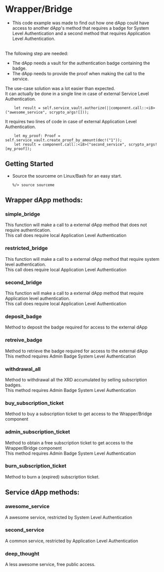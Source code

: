 # Wrapper/Bridge

-    This code example was made to find out how one dApp could have access to another dApp's method that requires a badge for System Level Authentication and a second method that requires Application Level Authentication.</br>

</br>
The following step are needed:

- The dApp needs a vault for the authentication badge containing the badge.
- The dApp needs to provide the proof when making the call to the service.

The use-case solution was a lot easier than expected.</br> It can actually be done in a single line in case of external Service Level Authentication.

        let result = self.service_vault.authorize(||component.call::<i8>("awesome_service", scrypto_args![]));

It requires two lines of code in case of external Application Level Authentication.

        let my_proof: Proof = self.service_vault.create_proof_by_amount(dec!("1"));
        let result = component.call::<i8>("second_service", scrypto_args![my_proof]);


## Getting Started
-   Source the sourceme on Linux/Bash for an easy start.

        %/> source sourceme

## <b>Wrapper dApp methods:</b>

### <b>simple_bridge</b>
This function will make a call to a external dApp method that does not require authentication.</br>
This call does require local Application Level Authentication</br>

### <b>restricted_bridge</b>
This function will make a call to a external dApp method that require system level authentication.</br>
This call does require local Application Level Authentication</br>

### <b>second_bridge</b>
This function will make a call to a external dApp method that require Application level authentication.</br>
This call does require local Application Level Authentication</br>

### <b>deposit_badge</b>
Method to deposit the badge required for access to the external dApp</br>

### <b>retreive_badge</b>
Method to retrieve the badge required for access to the external dApp</br>
This method requires Admin Badge System Level Authentication</br> 

### <b>withdrawal_all</b>
Method to withdrawal all the XRD accumulated by selling subscription badges.</br>
This method requires Admin Badge System Level Authentication</br> 

### <b>buy_subscription_ticket</b>
Method to buy a subscription ticket to get access to the Wrapper/Bridge component</br>

### <b>admin_subscription_ticket</b>
Method to obtain a free subscription ticket to get access to the Wrapper/Bridge component</br>
This method requires Admin Badge System Level Authentication</br> 

### <b>burn_subscription_ticket</b>
Method to burn a (expired) subscription ticket. 

## <b>Service dApp methods:</b>
### <b>awesome_service</b>
A awesome service, restricted by System Level Authentication</br>
### <b>second_service</b>
A common service, restricted by Application Level Authentication</br>
### <b>deep_thought</b>
A less awesome service, free public access.</br>